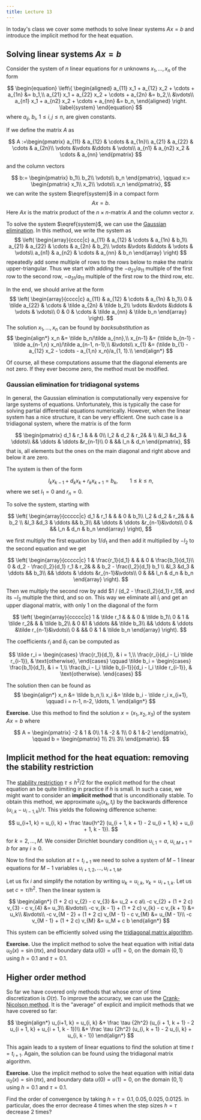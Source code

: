 ```yaml
---
title: Lecture 13
---
```


In today's class we cover some methods to solve linear systems $Ax = b$
and introduce the implicit method for the heat equation.

## Solving linear systems $Ax = b$

Consider the system of $n$ linear equations for $n$ unknowns $x_1,
\ldots, x_n$ of the form

$$
\begin{equation}
\left\{
\begin{aligned}
a_{11} x_1 + a_{12} x_2 + \cdots + a_{1n} &= b_1,\\
a_{21} x_1 + a_{22} x_2 + \cdots + a_{2n} &= b_2,\\
&\vdots\\
a_{n1} x_1 + a_{n2} x_2 + \cdots + a_{nn} &= b_n,
\end{aligned}
\right.
\label{system}
\end{equation}
$$
where $a_{ij}$, $b_i$, $1 \leq i, j \leq n$, are given constants.

If we define the matrix $A$ as

$$
A :=\begin{pmatrix}
a_{11} & a_{12} & \cdots & a_{1n}\\
a_{21} & a_{22} & \cdots & a_{2n}\\
\vdots &\vdots &\ddots & \vdots\\
a_{n1} & a_{n2} x_2 & \cdots & a_{nn}
\end{pmatrix}
$$

and the column vectors

$$
b:= \begin{pmatrix}
b_1\\
b_2\\
\vdots\\
b_n
\end{pmatrix},
\qquad
x:= \begin{pmatrix}
x_1\\
x_2\\
\vdots\\
x_n
\end{pmatrix},
$$
we can write the system $\eqref{system}$ in a compact form
$$
Ax = b.
$$
Here $Ax$ is the matrix product of the $n\times n$-matrix $A$ and the
column vector $x$.

To solve the system $\eqref{system}$, we can use the [Gaussian
elimination](https://en.wikipedia.org/wiki/Gaussian_elimination). In
this method, we write the system as
$$
\left(
\begin{array}{cccc|c}
a_{11} & a_{12} & \cdots & a_{1n} & b_1\\
a_{21} & a_{22} & \cdots & a_{2n} & b_2\\
\vdots &\vdots &\ddots & \vdots & \vdots\\
a_{n1} & a_{n2} & \cdots & a_{nn} & b_n
\end{array}
\right)
$$
repeatedly add some multiple of rows to the rows below to make the
matrix upper-triangular. Thus we start with adding the $-a_{21}/a_{11}$
multiple of the first row to the second row, $-a_{31}/a_{11}$ multiple of
the first row to the third row, etc.

In the end, we should arrive at the form
$$
\left(
\begin{array}{cccc|c}
a_{11} & a_{12} & \cdots & a_{1n} & b_1\\
0 & \tilde a_{22} & \cdots & \tilde a_{2n} & \tilde b_2\\
\vdots &\vdots &\ddots & \vdots & \vdots\\
0 & 0 & \cdots & \tilde a_{nn} & \tilde b_n
\end{array}
\right).
$$
The solution $x_1, \ldots, x_n$ can be found by _backsubstitution_ as
$$
\begin{align*}
x_n &= \tilde b_n/\tilde a_{nn},\\
x_{n-1} &= (\tilde b_{n-1} - \tilde a_{n-1,n} x_n)/\tilde a_{n-1, n-1},\\
&\vdots\\
x_{1} &= (\tilde b_{1} - a_{12} x_2 - \cdots - a_{1,n} x_n)/a_{1, 1}.\\
\end{align*}
$$

Of course, all these computations assume that the diagonal elements are
not zero. If they ever become zero, the method must be modified.

### Gaussian elimination for tridiagonal systems

In general, the Gaussian elimination is computationally very expensive
for large systems of equations. Unfortunately, this is typically the
case for solving partial differential equations numerically. However,
when the linear system has a nice structure, it can be very efficient.
One such case is a tridiagonal system, where the matrix is of the form

$$
\begin{pmatrix}
d_1 & r_1 & & & 0\\
l_2 & d_2 & r_2& &  \\
&l_3 &d_3 & \ddots\\
&& \ddots & \ddots &r_{n-1}\\
0 & && l_n & d_n
\end{pmatrix},
$$
that is, all elements but the ones on the main diagonal and right above
and below it are zero.

The system is then of the form

$$
l_k x_{k -1} + d_k x_k + r_k x_{k+1} = b_k, \qquad 1 \leq k \leq n,
$$
where we set $l_1 = 0$ and $r_n = 0$.

To solve the system, starting with

$$
\left(
\begin{array}{ccccc|c}
d_1 & r_1 & & & 0 & b_1\\
l_2 & d_2 & r_2& &  & b_2 \\
&l_3 &d_3 & \ddots && b_3\\
&& \ddots & \ddots &r_{n-1}&\vdots\\
0 & && l_n & d_n & b_n
\end{array}
\right),
$$

we first multiply the first equation by $1/d_1$ and then add it multiplied by
$-l_2$ to the second equation and we get

$$
\left(
\begin{array}{ccccc|c}
1 & \frac{r_1}{d_1} & & & 0 & \frac{b_1}{d_1}\\
0 & d_2 - \frac{l_2}{d_1} r_1 & r_2& &  & b_2 - \frac{l_2}{d_1} b_1 \\
&l_3 &d_3 & \ddots && b_3\\
&& \ddots & \ddots &r_{n-1}&\vdots\\
0 & && l_n & d_n & b_n
\end{array}
\right).
$$

Then we multiply the second row by add $1 / (d_2 - \frac{l_2}{d_1}
r_1)$, and its $-l_3$ multiple
the third, and so on. This way we eliminate all $l_i$ and
get an upper diagonal matrix, with only $1$ on the diagonal of the form

$$
\left(
\begin{array}{ccccc|c}
1 & \tilde r_1 & & & 0 & \tilde b_1\\
0 & 1 & \tilde r_2& &  & \tilde b_2\\
& 0 &1 & \ddots && \tilde b_3\\
&& \ddots & \ddots &\tilde r_{n-1}&\vdots\\
0 & && 0 & 1 & \tilde b_n
\end{array}
\right).
$$

The coefficients $\tilde r_i$ and $\tilde b_i$ can be computed as

$$
\tilde r_i =
\begin{cases}
\frac{r_1}{d_1}, & i = 1,\\
\frac{r_i}{d_i - l_i \tilde r_{i-1}}, & \text{otherwise},
\end{cases}
\qquad
\tilde b_i =
\begin{cases}
\frac{b_1}{d_1}, & i = 1,\\
\frac{b_i - l_i \tilde b_{i-1}}{d_i - l_i \tilde r_{i-1}}, & \text{otherwise}.
\end{cases}
$$

The solution then can be found as
$$
\begin{align*}
x_n &= \tilde b_n,\\
x_i &= \tilde b_i - \tilde r_i x_{i+1}, \qquad i = n-1, n-2, \ldots, 1.
\end{align*}
$$

__Exercise.__ Use this method to find the solution $x = (x_1, x_2, x_3)$ of the system $Ax =
b$ where

$$
A =
\begin{pmatrix}
-2 & 1 & 0\\
1 & -2 & 1\\
0 & 1 &-2
\end{pmatrix},
\qquad
b =
\begin{pmatrix}
1\\
2\\
3\\
\end{pmatrix}.
$$

## Implicit method for the heat equation: removing the stability restriction

The [stability
restriction](lec09.html#stability-of-the-explicit-finite-difference-scheme) $\tau ≤ h^2/2$ for the explicit method for the
cheat equation an be quite limiting in practice
if $h$ is small. In such a case, we might want to consider an __implicit
method__ that is unconditionally stable. To obtain this method, we
approximate $u_t(x_k, t_i)$ by the backwards difference $(u_{i,k} -
u_{i-1,k})/\tau$. This yields the following difference scheme:

$$
u_{i+1, k} = u_{i, k} + \frac \tau{h^2} (u_{i + 1, k + 1} - 2 u_{i + 1, k} + u_{i + 1, k - 1}).
$$

for $k = 2, \ldots, M$.
We consider Dirichlet boundary condition $u_{i, 1} = a$, $u_{i, M + 1} =
b$ for any $i ≥ 0$.

Now to find the solution at $t = t_{i+1}$ we need to solve a system of
$M - 1$ linear equations for $M - 1$ variables $u_{i + 1, 2}, \ldots, u_{i + 1, M}$.

Let us fix $i$ and simplify the notation by writing $u_k = u_{i,k}$,
$v_k = u_{i + 1,k}$. Let us set $c = \tau / h^2$. Then the linear system is

$$
\begin{align*}
(1 + 2 c) v_{2} - c v_{3} &= u_2 + c a\\
-c v_{2} + (1 + 2 c) v_{3} - c v_{4} &= u_3\\
&\vdots\\
-c v_{k - 1} + (1 + 2 c) v_{k} - c v_{k + 1} &= u_k\\
&\vdots\\
-c v_{M - 2} + (1 + 2 c) v_{M - 1} - c v_{M} &= u_{M - 1}\\
-c v_{M - 1} + (1 + 2 c) v_{M} &= u_M + c b
\end{align*}
$$

This system can be efficiently solved using the [tridiagonal matrix
algorithm](#gaussian-elimination-for-tridiagonal-systems).

__Exercise.__ Use the implicit method to solve the heat equation with
initial data $u_0(x) = \sin(\pi x)$, and boundary data $u(0) = u(1) =
0$, on the domain $(0,1)$ using $h = 0.1$ and $\tau  = 0.1$.

## Higher order method

So far we have covered only methods that whose error of time
discretization is $O(\tau)$. To improve the accuracy, we can use the
[Crank-Nicolson
method](https://en.wikipedia.org/wiki/Crank%E2%80%93Nicolson_method). It
is the "average" of explicit and implicit methods that we have covered
so far:

$$
\begin{align*}
u_{i+1, k} = u_{i, k} &+ \frac \tau {2h^2} (u_{i + 1, k + 1} - 2 u_{i + 1, k} + u_{i + 1, k - 1})\\
                      &+ \frac \tau {2h^2} (u_{i, k + 1} - 2 u_{i, k} + u_{i,  k - 1})
\end{align*}
$$

This again leads to a system of linear equations to find the solution at
time $t = t_{i+1}$. Again, the solution can be found using the
tridiagonal matrix algorithm.

__Exercise.__ Use the implicit method to solve the heat equation with
initial data $u_0(x) = \sin(\pi x)$, and boundary data $u(0) = u(1) =
0$, on the domain $(0,1)$ using $h = 0.1$ and $\tau  = 0.1$.

Find the order of convergence by taking $h = \tau = 0.1, 0.05, 0.025,
0.0125$. In particular, does the error decrease $4$ times when the step
  sizes $h = \tau$ decrease $2$ times?
